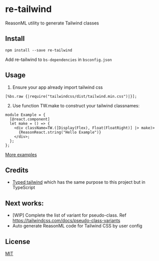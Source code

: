 # re-tailwind
ReasonML utility to generate Tailwind classes

## Install

```
npm install --save re-tailwind
```

Add re-tailwind to `bs-dependencies` in `bsconfig.json`

## Usage

1. Ensure your app already import tailwind css

```
[%bs.raw {|require("tailwindcss/dist/tailwind.min.css")|}];
```

2. Use function TW.make to construct your tailwind classnames:

```
module Example = {
  [@react.component]
  let make = () => {
    <div className=TW.([Display(Flex), Float(FloatRight)] |> make)>
      {ReasonReact.string("Hello Example")}
    </div>;
  };
};

```

[More examples](../master/examples)

## Credits
- [Typed tailwind](https://github.com/dvkndn/typed-tailwind) which has the same purpose to this project but in TypeScript

## Next works:
- [WIP] Complete the list of variant for pseudo-class. Ref https://tailwindcss.com/docs/pseudo-class-variants
- Auto generate ReasonML code for Tailwind CSS by user config

## License
[MIT](https://choosealicense.com/licenses/mit)
